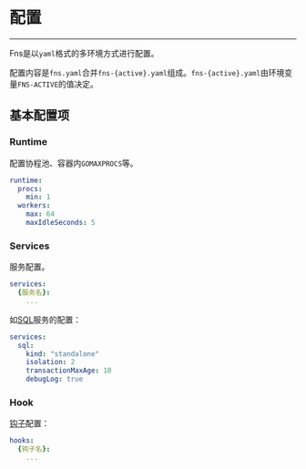 # 配置

---

Fns是以`yaml`格式的多环境方式进行配置。

配置内容是`fns.yaml`合并`fns-{active}.yaml`组成。`fns-{active}.yaml`由环境变量`FNS-ACTIVE`的值决定。

## 基本配置项

### Runtime
配置协程池、容器内`GOMAXPROCS`等。
```yaml
runtime:
  procs:
    min: 1
  workers:
    max: 64
    maxIdleSeconds: 5
```

### Services
服务配置。
```yaml
services:
  {服务名}:
    ...
```
如[SQL](https://github.com/aacfactory/fns-contrib/tree/main/databases/sql)服务的配置：
```yaml
services:
  sql:
    kind: "standalone"
    isolation: 2
    transactionMaxAge: 10
    debugLog: true
```

### Hook
[钩子](https://github.com/aacfactory/fns/blob/main/docs/hooks.md)配置：
```yaml
hooks:
  {钩子名}:
    ...
```